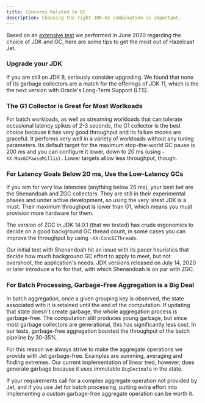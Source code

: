 ```yaml
---
title: Concerns Related to GC
description: Choosing the right JDK-GC combination is important.
---
```


Based on an [extensive test](/blog/2020/06/09/jdk-gc-benchmarks-part1)
we performed in June 2020 regarding the choice of JDK and GC, here are
some tips to get the most out of Hazelcast Jet.

### Upgrade your JDK

If you are still on JDK 8, seriously consider upgrading. We found that
none of its garbage collectors are a match for the offerings of JDK 11,
which is the the next version with Oracle's Long-Term Support (LTS).

### The G1 Collector is Great for Most Worlkoads

For batch workloads, as well as streaming workloads that can tolerate
occasional latency spikes of 2-3 seconds, the G1 collector is the best
choice because it has very good throughput and its failure modes are
graceful. It performs very well in a variety of workloads without any
tuning parameters. Its default target for the maximum stop-the-world GC
pause is 200 ms and you can configure it lower, down to 20 ms (using
`-XX:MaxGCPauseMillis`) . Lower targets allow less throughput, though.

### For Latency Goals Below 20 ms, Use the Low-Latency GCs

If you aim for very low latencies (anything below 20 ms), your best bet
are the Shenandoah and ZGC collectors. They are still in their
experimental phases and under active development, so using the very
latest JDK is a must. Their maximum throughput is lower than G1, which
means you must provision more hardware for them.

The version of ZGC in JDK 14.0.1 (that we tested) has crude ergonomics
to decide on a good background GC thread count, in some cases you can
improve the throughput by using `-XX:ConcGCThreads`.

Our initial test with Shenandoah hit an issue with its pacer heuristics
that decide how much background GC effort to apply to meet, but not
overshoot, the application's needs. JDK versions released on July 14,
2020 or later introduce a fix for that, with which Shenandoah is on par
with ZGC.

### For Batch Processing, Garbage-Free Aggregation is a Big Deal

In batch aggregation, once a given grouping key is observed, the state
associated with it is retained until the end of the computation. If
updating that state doesn't create garbage, the whole aggregation
process is garbage-free. The computation still produces young garbage,
but since most garbage collectors are generational, this has
significantly less cost. In our tests, garbage-free aggregation boosted
the throughput of the batch pipeline by 30-35%.

For this reason we always strive to make the aggregate operations we
provide with Jet garbage-free. Examples are summing, averaging and
finding extremes. Our current implementation of linear tred, however,
does generate garbage because it uses immutable `BigDecimal`s in the
state.

If your requirements call for a complex aggregate operation not provided
by Jet, and if you use Jet for batch processing, putting extra effort
into implementing a custom garbage-free aggregate operation can be
worth it.
